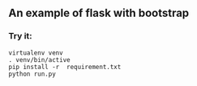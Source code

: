 ## An example of flask with bootstrap

### Try it:

    virtualenv venv
    . venv/bin/active
    pip install -r  requirement.txt
    python run.py
